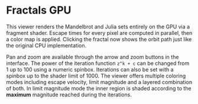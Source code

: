 # Fractals GPU

This viewer renders the Mandelbrot and Julia sets entirely on the GPU via a fragment shader. Escape times for every pixel are computed in parallel, then a color map is applied. Clicking the fractal now shows the orbit path just like the original CPU implementation.

Pan and zoom are available through the arrow and zoom buttons in the interface. The power of the iteration function `z^k + c` can be changed from 1 up to 100 using a numeric spinbox. Iterations can also be set with a spinbox up to the shader limit of 1000. The viewer offers multiple coloring modes including escape velocity, limit magnitude and a layered combination of both.  In limit magnitude mode the inner region is shaded according to the **maximum** magnitude reached during the iterations.
